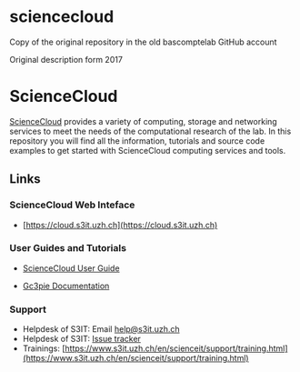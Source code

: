 # sciencecloud
Copy of the original repository in the old bascomptelab GitHub account

Original description form 2017 
# ScienceCloud

[ScienceCloud](https://www.s3it.uzh.ch/en/scienceit/infrastructure/sciencecloud.html) provides a variety of computing, storage and networking services to meet the needs of the computational research of the lab. In this repository you will find all the information, tutorials and source code examples to get started with ScienceCloud computing services and tools.

## Links
### ScienceCloud Web Inteface

* [https://cloud.s3it.uzh.ch](https://cloud.s3it.uzh.ch)

### User Guides and Tutorials

* [ScienceCloud User Guide](https://s3itwiki.uzh.ch/display/clouddoc/Science+Cloud+user+guide)

* [Gc3pie Documentation](http://gc3pie.readthedocs.io/en/master/index.html)

### Support

* Helpdesk of S3IT: Email 	help@s3it.uzh.ch
* Helpdesk of S3IT: [Issue tracker](https://www.s3it.uzh.ch/help)
* Trainings: [https://www.s3it.uzh.ch/en/scienceit/support/training.html](https://www.s3it.uzh.ch/en/scienceit/support/training.html)
